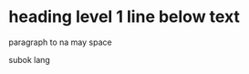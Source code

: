 
heading level 1 line below text
=============================

<p>paragraph to na may space <p\>

<p>subok lang<p\>